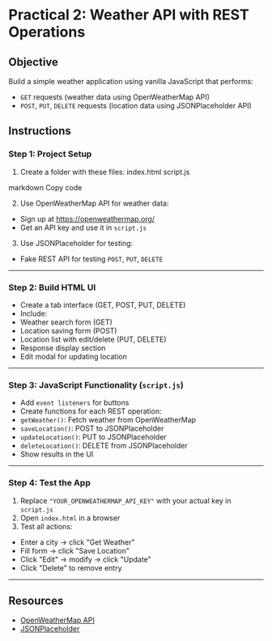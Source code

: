 # Practical 2: Weather API with REST Operations

## Objective
Build a simple weather application using vanilla JavaScript that performs:
- `GET` requests (weather data using OpenWeatherMap API)
- `POST`, `PUT`, `DELETE` requests (location data using JSONPlaceholder API)

## Instructions

### Step 1: Project Setup

1. Create a folder with these files:
index.html
script.js

markdown
Copy code

2. Use OpenWeatherMap API for weather data:
- Sign up at https://openweathermap.org/
- Get an API key and use it in `script.js`

3. Use JSONPlaceholder for testing:
- Fake REST API for testing `POST`, `PUT`, `DELETE`

---

### Step 2: Build HTML UI

- Create a tab interface (GET, POST, PUT, DELETE)
- Include:
- Weather search form (GET)
- Location saving form (POST)
- Location list with edit/delete (PUT, DELETE)
- Response display section
- Edit modal for updating location

---

### Step 3: JavaScript Functionality (`script.js`)

- Add `event listeners` for buttons
- Create functions for each REST operation:
- `getWeather()`: Fetch weather from OpenWeatherMap
- `saveLocation()`: POST to JSONPlaceholder
- `updateLocation()`: PUT to JSONPlaceholder
- `deleteLocation()`: DELETE from JSONPlaceholder
- Show results in the UI

---

### Step 4: Test the App

1. Replace `"YOUR_OPENWEATHERMAP_API_KEY"` with your actual key in `script.js`
2. Open `index.html` in a browser
3. Test all actions:
- Enter a city → click "Get Weather"
- Fill form → click "Save Location"
- Click "Edit" → modify → click "Update"
- Click "Delete" to remove entry

---

## Resources
- [OpenWeatherMap API](https://openweathermap.org/)
- [JSONPlaceholder](https://jsonplaceholder.typicode.com/)